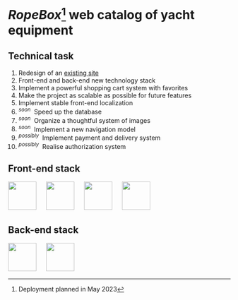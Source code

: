 # ***RopeBox***[^1] web catalog of yacht equipment

## Technical task
1. Redesign of an [existing site](http://www.yachtshop.ee/index.asp?view=98&id=0)
2. Front-end and back-end new technology stack
3. Implement a powerful shopping cart system with favorites
4. Make the project as scalable as possible for future features
5. Implement stable front-end localization
6. <sup>*soon*</sup>&nbsp; Speed up the database
7. <sup>*soon*</sup>&nbsp; Organize a thoughtful system of images
8. <sup>*soon*</sup>&nbsp; Implement a new navigation model
9. <sup>*possibly*</sup>&nbsp; Implement payment and delivery system
10. <sup>*possibly*</sup>&nbsp; Realise authorization system 

## Front-end stack 

<p>
<img background-color='#ECD53F' width='64' src='https://user-images.githubusercontent.com/117864556/231820036-c18eedb0-8f17-4316-988b-12f1e331b2f3.svg'/>
&emsp;
<img background-color='#ECD53F' width='64' src='https://user-images.githubusercontent.com/117864556/231822337-e7f5ac40-8640-4be1-b23a-d43fd642262c.svg'/>
&emsp;
<img background-color='#ECD53F' width='64' src='https://user-images.githubusercontent.com/117864556/231822633-2a95fe34-3182-4ab9-8025-2c78027190a8.svg'/>
&emsp;
<img background-color='#ECD53F' width='64' src='https://user-images.githubusercontent.com/117864556/231823330-a690159b-92b3-4127-a6f2-52ef8356371e.svg'/>

## Back-end stack

<p>
<img background-color='#ECD53F' width='64' src='https://user-images.githubusercontent.com/117864556/231824252-08d1c71a-1e9c-492a-9762-e72268ab52b8.svg'/>
&emsp;
<img background-color='#ECD53F' width='64' src='https://user-images.githubusercontent.com/117864556/231853059-42dbeb92-46e5-464c-96fb-1f96c318f2b3.svg'/>

[^1]: Deployment planned in May 2023
